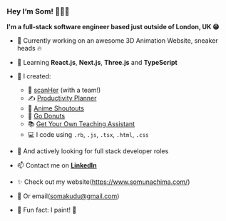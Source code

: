 ### Hey I’m Som! 👩🏾‍💻
**I'm a full-stack software engineer based just outside of London, UK 😁**

- 👟 Currently working on an awesome 3D Animation Website, sneaker heads 🔥
- 🌱 Learning **React.js**, **Next.js**, **Three.js** and **TypeScript**
- 🚀 I created:
    - 🩻 [scanHer](https://www.scanher.co.uk/) (with a team!)
    - ✍️ [Productivity Planner](https://productivity-planner-sigma.vercel.app/)
    - 🧃 [Anime Shoutouts](https://anime-shoutouts.vercel.app/)
    - 🍩 [Go Donuts](https://somunachima.github.io/threejs-donut/)
    - 📚 [Get Your Own Teaching Assistant](https://github.com/AranSeehra/gyota)
    - 💻 I code using `.rb`, `.js`, `.tsx`, `.html`, `.css` 
    
- 👀 And actively looking for full stack developer roles
- 📫 Contact me on [**LinkedIn**](https://www.linkedin.com/in/somakudu/)
- ✨ Check out my website(https://www.somunachima.com/)
- 📧 Or email(somakudu@gmail.com)
- 🤗 Fun fact: I paint! 🎨 

